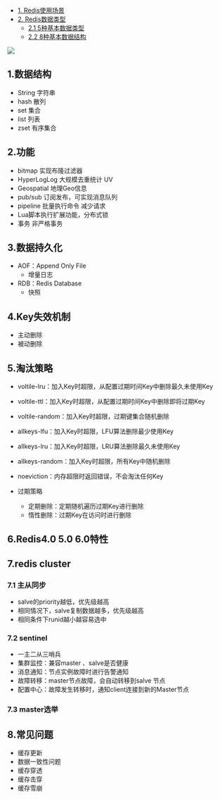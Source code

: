 <!-- TOC -->
  * [1. Redis使用场景](#1-redis使用场景)
  * [2. Redis数据类型](#2-redis数据类型)
    * [2.1 5种基本数据类型](#21-5种基本数据类型)
    * [2.2 8种基本数据结构](#22-8种基本数据结构)
<!-- TOC -->

![](images/Redis.svg)


## 1.数据结构
+ String 字符串
+ hash 散列
+ set 集合
+ list 列表
+ zset 有序集合

## 2.功能
+ bitmap  实现布隆过滤器
+ HyperLogLog 大规模去重统计 UV
+ Geospatial 地理Geo信息
+ pub/sub 订阅发布，可实现消息队列
+ pipeline 批量执行命令 减少请求
+ Lua脚本执行扩展功能，分布式锁
+ 事务 非严格事务

## 3.数据持久化
+ AOF：Append Only File
  + 增量日志
+ RDB：Redis Database
  + 快照

## 4.Key失效机制
+ 主动删除
+ 被动删除

## 5.淘汰策略
+ voltile-lru：加入Key时超限，从配置过期时间Key中删除最久未使用Key
+ voltile-ttl：加入Key时超限，从配置过期时间Key中删除即将过期Key
+ voltile-random：加入Key时超限，过期键集合随机删除
+ allkeys-lfu：加入Key时超限，LFU算法删除最少使用Key
+ allkeys-lru：加入Key时超限，LRU算法删除最久未使用Key
+ allkeys-random：加入Key时超限，所有Key中随机删除
+ noeviction：内存超限时返回错误，不会淘汰任何Key

+ 过期策略
  + 定期删除：定期随机遍历过期Key进行删除
  + 惰性删除：过期Key在访问时进行删除

## 6.Redis4.0 5.0 6.0特性

## 7.redis cluster
### 7.1 主从同步
+ salve的priority越低，优先级越高
+ 相同情况下，salve复制数据越多，优先级越高
+ 相同条件下runid越小越容易选中 
### 7.2 sentinel
+ 一主二从三哨兵
+ 集群监控：兼容master 、salve是否健康
+ 消息通知：节点实例故障时进行告警通知
+ 故障转移：master节点故障，会自动转移到salve 节点
+ 配置中心：故障发生转移时，通知client连接到新的Master节点
### 7.3 master选举

## 8.常见问题
+ 缓存更新
+ 数据一致性问题
+ 缓存穿透
+ 缓存击穿
+ 缓存雪崩
